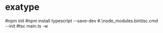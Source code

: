 # exatype


#npm init
#npm install typescript --save-dev 
#.\node_modules\.bin\tsc.cmd --init
#tsc main.ts -w
